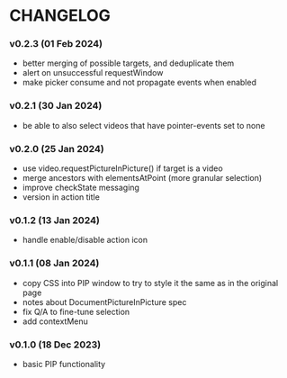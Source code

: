  # CHANGELOG

 ### v0.2.3 (01 Feb 2024)
 - better merging of possible targets, and deduplicate them
 - alert on unsuccessful requestWindow
 - make picker consume and not propagate events when enabled

 ### v0.2.1 (30 Jan 2024)
 - be able to also select videos that have pointer-events set to none
 
 ### v0.2.0 (25 Jan 2024)
 - use video.requestPictureInPicture() if target is a video
 - merge ancestors with elementsAtPoint (more granular selection)
 - improve checkState messaging
 - version in action title

 ### v0.1.2 (13 Jan 2024)
 - handle enable/disable action icon

 ### v0.1.1 (08 Jan 2024)
 - copy CSS into PIP window to try to style it the same as in the original page
 - notes about DocumentPictureInPicture spec
 - fix Q/A to fine-tune selection
 - add contextMenu

 ### v0.1.0 (18 Dec 2023)
 - basic PIP functionality

